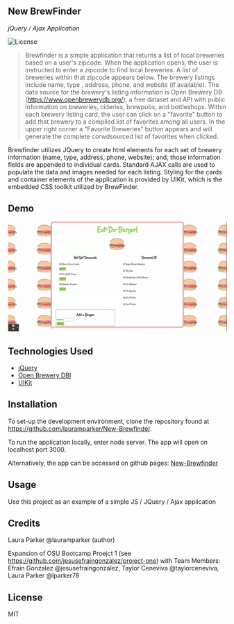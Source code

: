 ## New BrewFinder
 _jQuery / Ajax Application_
 
 ![License](https://img.shields.io/badge/LICENSE-MIT-blue)



>   Brewfinder is a simple application that returns a list of local breweries based on a user's zipcode.  When the application opens, the user is instructed to enter a zipcode to find local breweries.  A list of breweries within that zipcode appears below.  The brewery listings include name, type , address, phone, and website (if available).  The data source for the brewery's listing information is Open Brewery DB (https://www.openbrewerydb.org/), a free dataset and API with public information on breweries, cideries, brewpubs, and bottleshops.   Within each brewery listing card, the user can click on a "favorite" button to add that brewery to a compiled list of favorites among all users.  In the upper right corner a "Favorite Breweries" button appears and will generate the complete corwdsourced list of favorites when clicked.

Brewfinder utilizes JQuery to create html elements for each set of brewery information (name, type, address, phone, website); and, those information fields are appended to individual cards. Standard AJAX calls are used to populate the data and images needed for each listing. Styling for the cards and container elements of the application is provided by UIKit, which is the embedded CSS toolkit utilized by BrewFinder.  
>   
## Demo

![brewfinder](https://github.com/lauramparker/MVC-Hamburger/blob/main/images/MVC-Hamburgers.gif)

## Technologies Used
- [jQuery](https://jquery.com/)
- [Open Brewery DBI](https://www.openbrewerydb.org/)
- [UIKit](https://getuikit.com/)


## Installation

To set-up the development environment, clone the repository found at https://github.com/lauramparker/New-Brewfinder. 

To run the application locally, enter node server. The app will  open on localhost port 3000.

Alternatively, the app can be accessed on github pages: [New-Brewfinder](https://lauramparker.github.io/New-Brewfinder/)

## Usage
Use this project as an example of a simple JS / JQuery / Ajax application

## Credits
Laura Parker @lauramparker (author)

Expansion of OSU Bootcamp Proejct 1 (see https://github.com/jesusefraingonzalez/project-one) with Team Members: Efrain Gonzalez @jesusefraingonzalez, Taylor Ceneviva @taylorceneviva,  Laura Parker @lparker78

## License
MIT
